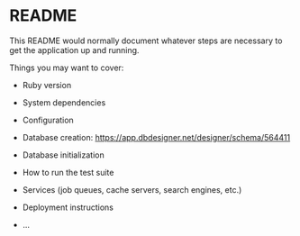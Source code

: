 # README

This README would normally document whatever steps are necessary to get the
application up and running.

Things you may want to cover:

* Ruby version

* System dependencies

* Configuration

* Database creation: https://app.dbdesigner.net/designer/schema/564411

* Database initialization

* How to run the test suite

* Services (job queues, cache servers, search engines, etc.)

* Deployment instructions

* ...
